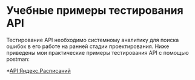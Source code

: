 # Учебные примеры тестирования API

Тестирование API необходимо системному аналитику для поиска ошибок в его работе на ранней стадии проектирования. Ниже приведены мои практические примеры тестирования API с помощью postman:

*[API Яндекс.Расписаний](https://github.com/KTerminasov/Portfolio/tree/main/API/Testing#readme)
